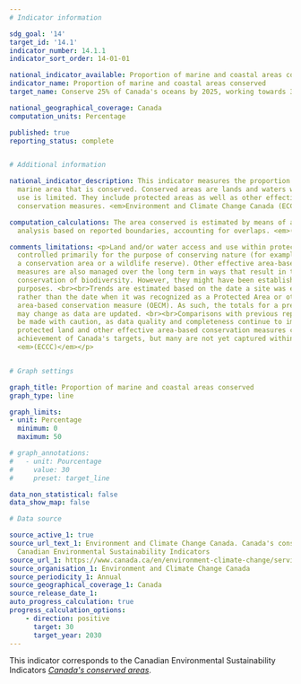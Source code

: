 ```yaml
---
# Indicator information

sdg_goal: '14'
target_id: '14.1'
indicator_number: 14.1.1
indicator_sort_order: 14-01-01

national_indicator_available: Proportion of marine and coastal areas conserved
indicator_name: Proportion of marine and coastal areas conserved
target_name: Conserve 25% of Canada's oceans by 2025, working towards 30% by 2030

national_geographical_coverage: Canada
computation_units: Percentage

published: true
reporting_status: complete


# Additional information

national_indicator_description: This indicator measures the proportion of Canada's
  marine area that is conserved. Conserved areas are lands and waters where human
  use is limited. They include protected areas as well as other effective area-based
  conservation measures. <em>Environment and Climate Change Canada (ECCC)</em>

computation_calculations: The area conserved is estimated by means of a geographical
  analysis based on reported boundaries, accounting for overlaps. <em>(ECCC)</em>

comments_limitations: <p>Land and/or water access and use within protected areas are
  controlled primarily for the purpose of conserving nature (for example, a park,
  a conservation area or a wildlife reserve). Other effective area-based conservation
  measures are also managed over the long term in ways that result in the effective
  conservation of biodiversity. However, they might have been established for other
  purposes. <br><br>Trends are estimated based on the date a site was established,
  rather than the date when it was recognized as a Protected Area or other effective
  area-based conservation measure (OECM). As such, the totals for a previous year
  may change as data are updated. <br><br>Comparisons with previous reports should
  be made with caution, as data quality and completeness continue to improve. Privately
  protected land and other effective area-based conservation measures contribute to
  achievement of Canada's targets, but many are not yet captured within the database.
  <em>(ECCC)</em></p>


# Graph settings

graph_title: Proportion of marine and coastal areas conserved
graph_type: line

graph_limits:
- unit: Percentage
  minimum: 0
  maximum: 50

# graph_annotations:
#   - unit: Pourcentage
#     value: 30
#     preset: target_line

data_non_statistical: false
data_show_map: false

# Data source

source_active_1: true
source_url_text_1: Environment and Climate Change Canada. Canada's conserved areas,
  Canadian Environmental Sustainability Indicators
source_url_1: https://www.canada.ca/en/environment-climate-change/services/environmental-indicators/conserved-areas.html
source_organisation_1: Environment and Climate Change Canada
source_periodicity_1: Annual
source_geographical_coverage_1: Canada
source_release_date_1:
auto_progress_calculation: true
progress_calculation_options:
    - direction: positive
      target: 30
      target_year: 2030
---
```

This indicator corresponds to the Canadian Environmental Sustainability Indicators <a href="https://www.canada.ca/en/environment-climate-change/services/environmental-indicators/conserved-areas.html"> <em>Canada's conserved areas</em></a>.
